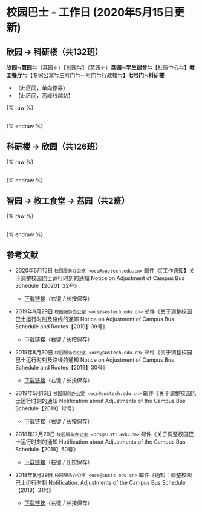 # 校园巴士 - 工作日 (2020年5月15日更新)

## 欣园 → 科研楼（共132班）

**欣园**⇋**慧园**⇋（荔园←）【创园⇋】（慧园←）**荔园**⇋**学生宿舍**⇋【社康中心⇋】**教工餐厅**⇋【专家公寓⇋三号门⇋一号门⇋行政楼⇋】**七号门**⇋**科研楼**

* （此区间，单向停靠）
* 【此区间，高峰线越站】

{% raw %}

<div id="bus-table-hl2rb">
    <table class="dataTable" id="work-bus-hl2rb">
    </table>
</div>

<script type="text/javascript">
    var busdata_hl2rb= [
        ['07:00', '', ''],
        ['07:05', '', ''],
        ['07:10', '', ''],
        ['07:15', '高峰', ''],
        ['07:20', '', ''],
        ['07:23', '高峰', ''],
        ['07:26', '高峰', ''],
        ['07:29', '', ''],
        ['07:32', '高峰', ''],
        ['07:36', '高峰', ''],
        ['07:41', '高峰', ''],
        ['07:44', '高峰', ''],
        ['07:47', '高峰', ''],
        ['07:50', '高峰', ''],
        ['07:55', '', ''],
        ['08:00', '', ''],
        ['08:05', '', ''],
        ['08:08', '', ''],
        ['08:10', '', ''],
        ['08:15', '', ''],
        ['08:20', '', ''],
        ['08:23', '', ''],
        ['08:25', '', ''],
        ['08:30', '', ''],
        ['08:35', '', ''],
        ['08:37', '', ''],
        ['08:40', '', ''],
        ['08:45', '', ''],
        ['08:50', '', ''],
        ['08:55', '', ''],
        ['08:57', '', ''],
        ['09:00', '', ''],
        ['09:05', '', ''],
        ['09:15', '', ''],
        ['09:20', '', ''],
        ['09:25', '', ''],
        ['09:30', '', ''],
        ['09:35', '', ''],
        ['09:40', '', ''],
        ['09:43', '高峰', ''],
        ['09:46', '高峰', ''],
        ['09:50', '', ''],
        ['09:53', '高峰', ''],
        ['09:56', '高峰', ''],
        ['10:00', '', ''],
        ['10:10', '', ''],
        ['10:20', '', ''],
        ['10:25', '', ''],
        ['10:30', '', ''],
        ['10:40', '', ''],
        ['10:50', '', ''],
        ['11:00', '', ''],
        ['11:10', '', ''],
        ['11:15', '', ''],
        ['11:30', '', ''],
        ['11:45', '', ''],
        ['11:50', '', ''],
        ['11:55', '', ''],
        ['12:00', '', ''],
        ['12:05', '高峰', ''],
        ['12:10', '', ''],
        ['12:16', '高峰', ''],
        ['12:20', '', ''],
        ['12:23', '高峰', ''],
        ['12:26', '高峰', ''],
        ['12:30', '', ''],
        ['12:35', '高峰', ''],
        ['12:40', '', ''],
        ['12:50', '', ''],
        ['13:00', '', ''],
        ['13:15', '', ''],
        ['13:20', '', ''],
        ['13:25', '高峰', ''],
        ['13:30', '', ''],
        ['13:36', '高峰', ''],
        ['13:40', '高峰', ''],
        ['13:40', '', ''],
        ['13:45', '高峰', ''],
        ['13:50', '', ''],
        ['13:55', '高峰', ''],
        ['14:00', '', ''],
        ['14:15', '', ''],
        ['14:30', '', ''],
        ['14:40', '', ''],
        ['14:50', '', ''],
        ['15:00', '', ''],
        ['15:15', '', ''],
        ['15:30', '', ''],
        ['15:40', '高峰', ''],
        ['15:50', '', ''],
        ['15:53', '高峰', ''],
        ['16:00', '高峰', ''],
        ['16:05', '高峰', ''],
        ['16:10', '', ''],
        ['16:20', '', ''],
        ['16:40', '', ''],
        ['16:50', '', ''],
        ['17:00', '', ''],
        ['17:15', '', ''],
        ['17:20', '', ''],
        ['17:30', '', ''],
        ['17:35', '', ''],
        ['17:40', '', ''],
        ['17:42', '', ''],
        ['17:45', '', ''],
        ['17:50', '', ''],
        ['17:55', '', ''],
        ['18:00', '', ''],
        ['18:05', '', ''],
        ['18:10', '', ''],
        ['18:15', '', ''],
        ['18:20', '', ''],
        ['18:25', '高峰', ''],
        ['18:25', '', ''],
        ['18:30', '', ''],
        ['18:35', '', ''],
        ['18:40', '', ''],
        ['18:45', '', ''],
        ['18:50', '', ''],
        ['19:00', '', ''],
        ['19:10', '', ''],
        ['19:20', '', ''],
        ['19:30', '', ''],
        ['19:45', '', ''],
        ['20:00', '', ''],
        ['20:20', '', ''],
        ['20:30', '', ''],
        ['20:40', '', ''],
        ['21:00', '', ''],
        ['21:20', '', ''],
        ['21:30', '', ''],
        ['21:40', '', ''],

    ];
    var busdata_rb2hl = [
        ['07:20', '', ''],
        ['07:25', '', ''],
        ['07:30', '', ''],
        ['07:35', '高峰', ''],
        ['07:40', '', ''],
        ['07:43', '高峰', ''],
        ['07:46', '', ''],
        ['07:50', '', ''],
        ['07:55', '高峰', ''],
        ['08:00', '', ''],
        ['08:03', '', ''],
        ['08:06', '', ''],
        ['08:10', '', ''],
        ['08:15', '', ''],
        ['18:19', '', ''],
        ['08:22', '', ''],
        ['08:25', '', ''],
        ['08:28', '', ''],
        ['08:34', '', ''],
        ['08:38', '', ''],
        ['08:42', '', ''],
        ['08:45', '', ''],
        ['08:48', '', ''],
        ['08:52', '', ''],
        ['08:55', '', ''],
        ['08:58', '', ''],
        ['09:02', '', ''],
        ['09:05', '', ''],
        ['09:10', '', ''],
        ['09:15', '', ''],
        ['09:20', '', ''],
        ['09:25', '', ''],
        ['09:30', '', ''],
        ['09:40', '', ''],
        ['09:45', '', ''],
        ['09:50', '', ''],
        ['09:55', '高峰', ''],
        ['09:55', '高峰', ''],
        ['10:00', '高峰', ''],
        ['10:05', '高峰', ''],
        ['10:05', '', ''],
        ['10:10', '', ''],
        ['10:20', '', ''],
        ['10:25', '', ''],
        ['10:30', '', ''],
        ['10:40', '', ''],
        ['10:45', '', ''],
        ['10:50', '', ''],
        ['11:00', '', ''],
        ['11:15', '', ''],
        ['11:30', '', ''],
        ['11:40', '', ''],
        ['11:45', '', ''],
        ['11:50', '', ''],
        ['12:00', '', ''],
        ['12:05', '高峰', ''],
        ['12:10', '', ''],
        ['12:16', '高峰', ''],
        ['12:19', '高峰', ''],
        ['12:20', '', ''],
        ['12:25', '高峰', ''],
        ['12:30', '', ''],
        ['12:36', '高峰', ''],
        ['12:40', '高峰', ''],
        ['12:45', '', ''],
        ['12:50', '高峰', ''],
        ['12:55', '', ''],
        ['13:00', '', ''],
        ['13:15', '', ''],
        ['13:30', '', ''],
        ['13:40', '', ''],
        ['13:45', '高峰', ''],
        ['13:50', '', ''],
        ['13:56', '高峰', ''],
        ['13:59', '高峰', ''],
        ['14:00', '', ''],
        ['14:10', '', ''],
        ['14:15', '高峰', ''],
        ['14:20', '', ''],
        ['14:30', '', ''],
        ['14:40', '', ''],
        ['14:50', '', ''],
        ['15:00', '', ''],
        ['15:10', '', ''],
        ['15:20', '', ''],
        ['15:40', '', ''],
        ['15:50', '高峰', ''],
        ['16:00', '', ''],
        ['16:06', '高峰', ''],
        ['16:10', '高峰', ''],
        ['16:20', '', ''],
        ['16:30', '', ''],
        ['16:45', '', ''],
        ['17:00', '', ''],
        ['17:10', '', ''],
        ['17:20', '', ''],
        ['17:30', '', ''],
        ['17:40', '', ''],
        ['17:50', '', ''],
        ['18:00', '', ''],
        ['18:06', '高峰', ''],
        ['18:10', '', ''],
        ['18:16', '高峰', ''],
        ['18:20', '高峰', ''],
        ['18:20', '', ''],
        ['18:25', '高峰', ''],
        ['18:30', '', ''],
        ['18:40', '', ''],
        ['18:45', '高峰', ''],
        ['18:50', '', ''],
        ['19:00', '', ''],
        ['19:20', '', ''],
        ['19:40', '', ''],
        ['19:50', '', ''],
        ['20:00', '', ''],
        ['20:20', '', ''],
        ['20:40', '', ''],
        ['20:55', '高峰', ''],
        ['21:00', '', ''],
        ['21:03', '高峰', ''],
        ['21:20', '', ''],
        ['21:58', '高峰', ''],
        ['22:00', '高峰', ''],
        ['22:00', '', ''],
        ['22:10', '高峰', ''],
        ['22:30', '', '']

    ];
    function getTime(MinBefore) {
        var date = new Date();
        date.setMinutes(date.getMinutes() - MinBefore);
        var h = date.getHours();
        var hour = (h < 10) ? "0" + h : h;
        var m = date.getMinutes();
        var min = (m < 10) ? "0" + m : m;
        return hour + ":" + min;
    }
    var now_20 = getTime(20);
    var now = getTime(0);

    var now_bus_row_hl2rb = 0;
    for(var i = 0, len = busdata_hl2rb.length; i < len; i++){
        if (busdata_hl2rb[i][0] < now_20) {
            busdata_hl2rb[i][2] = "已到达";
            now_bus_row_hl2rb = i;
        }else if (busdata_hl2rb[i][0] < now) {
            busdata_hl2rb[i][2] = "在途中";
        }else{
            busdata_hl2rb[i][2] = "未发车";
        }
    }
    
</script>

{% endraw %}

## 科研楼 → 欣园（共126班）

{% raw %}
<div id="bus-table-rb2hl">
    <table class="dataTable" id="work-bus-rb2hl">
    </table>
</div>

<script type="text/javascript">
    var now_bus_row_rb2hl = 0;
    for(var i = 0, len = busdata_rb2hl.length; i < len; i++){
        if (busdata_rb2hl[i][0] < now_20) {
            busdata_rb2hl[i][2] = "已到达";
            now_bus_row_rb2hl = i;
        }else if (busdata_rb2hl[i][0] < now) {
            busdata_rb2hl[i][2] = "在途中";
        }else{
            busdata_rb2hl[i][2] = "未发车";
        }
    }

</script>
{% endraw %}

## 智园 → 教工食堂 → 荔园（共2班）

{% raw %}
<div id="bus-table-ip2lh">
    <table class="dataTable" id="work-bus-ip2lh">
    </table>
</div>

<script type="text/javascript">
    var busdata_ip2lh = [
        ["11:50","",""],
        ["17:45","",""],
    ];
    var now_bus_row_ip2lh = 0;
    for(var i = 0, len = busdata_ip2lh.length; i < len; i++){
        if (busdata_ip2lh[i][0] < now_20) {
            busdata_ip2lh[i][2] = "已到达";
            now_bus_row_ip2lh = i;
        }else if (busdata_ip2lh[i][0] < now) {
            busdata_ip2lh[i][2] = "在途中";
        }else{
            busdata_ip2lh[i][2] = "未发车";
        }
    }

    function build_all_table(){
        if ( $.fn.DataTable.isDataTable( '#hl2rb' ) ) {
            return;
        }
        // high land - research building
        var ins_table_hl2rb = $('#work-bus-hl2rb').DataTable( {
            data: busdata_hl2rb,
            scrollY: 300,
            paging: false,
            searching : false,
            bFilter: false,
            info: false,
            columns: [
                { title: "发车时间" },
                { title: "平时/高峰", "orderable": false },
                { title: "状态", "orderable": false },
            ],
            rowCallback: function( row, data, index ) {
                if ( data[2] == "已到达" )
                {
                    $('td', row).css('background-color', '#003f43'); // SUSTech dark green
                    $('td', row).css('color', '#FFFFFF');
                }
                else if ( data[2] == "在途中" )
                {
                    $('td', row).css('background-color', '#ed6c00'); // SUSTech orange
                    $('td', row).each(function(){
                        $(this).html( '<b>'+$(this).text()+'</b>');
                    });
                }
            }
        } );
        var now_bus_offset =$(ins_table_hl2rb.row(Math.min(now_bus_row_hl2rb, busdata_hl2rb.length)).node()).offset().top - $(ins_table_hl2rb.row(0).node()).offset().top;
        $("#bus-table-hl2rb .dataTables_scrollBody").scrollTop(now_bus_offset);

        // research building - high land
        var ins_table_rb2hl = $('#work-bus-rb2hl').DataTable( {
            data: busdata_rb2hl,
            scrollY: 300,
            paging: false,
            searching : false,
            bFilter: false,
            info: false,
            columns: [
                { title: "发车时间" },
                { title: "平时/高峰", "orderable": false },
                { title: "状态", "orderable": false },
            ],
            rowCallback: function( row, data, index ) {
                if ( data[2] == "已到达" )
                {
                    $('td', row).css('background-color', '#003f43'); // SUSTech dark green
                    $('td', row).css('color', '#FFFFFF');
                }
                else if ( data[2] == "在途中" )
                {
                    $('td', row).css('background-color', '#ed6c00'); // SUSTech orange
                    $('td', row).each(function(){
                        $(this).html( '<b>'+$(this).text()+'</b>');
                    });
                }
            }
        } );
        var now_bus_offset =$(ins_table_rb2hl.row(Math.min(now_bus_row_rb2hl, busdata_rb2hl.length)).node()).offset().top - $(ins_table_rb2hl.row(0).node()).offset().top;
        $("#bus-table-rb2hl .dataTables_scrollBody").scrollTop(now_bus_offset);

        // // lychee hill - ji yue cheng
        // var ins_table_lh2jyc = $('#work-bus-lh2jyc').DataTable( {
        //     data: busdata_lh2jyc,
        //     scrollY: 300,
        //     paging: false,
        //     searching : false,
        //     bFilter: false,
        //     info: false,
        //     columns: [
        //         { title: "发车时间" },
        //         { title: "平时/高峰", "orderable": false },
        //         { title: "状态", "orderable": false },
        //     ],
        //     rowCallback: function( row, data, index ) {
        //         if ( data[2] == "已到达" )
        //         {
        //             $('td', row).css('background-color', '#003f43'); // SUSTech dark green
        //             $('td', row).css('color', '#FFFFFF');
        //         }
        //         else if ( data[2] == "在途中" )
        //         {
        //             $('td', row).css('background-color', '#ed6c00'); // SUSTech orange
        //             $('td', row).each(function(){
        //                 $(this).html( '<b>'+$(this).text()+'</b>');
        //             });
        //         }
        //     }
        // } );
        // var now_bus_offset =$(ins_table_lh2jyc.row(Math.min(now_bus_row_lh2jyc, busdata_lh2jyc.length)).node()).offset().top - $(ins_table_lh2jyc.row(0).node()).offset().top;
        // $("#bus-table-lh2jyc .dataTables_scrollBody").scrollTop(now_bus_offset);

        // // ji yue cheng - lychee hill
        // var ins_table_jyc2lh = $('#work-bus-jyc2lh').DataTable( {
        //     data: busdata_jyc2lh,
        //     scrollY: 300,
        //     paging: false,
        //     searching : false,
        //     bFilter: false,
        //     info: false,
        //     columns: [
        //         { title: "发车时间" },
        //         { title: "平时/高峰", "orderable": false },
        //         { title: "状态", "orderable": false },
        //     ],
        //     rowCallback: function( row, data, index ) {
        //         if ( data[2] == "已到达" )
        //         {
        //             $('td', row).css('background-color', '#003f43'); // SUSTech dark green
        //             $('td', row).css('color', '#FFFFFF');
        //         }
        //         else if ( data[2] == "在途中" )
        //         {
        //             $('td', row).css('background-color', '#ed6c00'); // SUSTech orange
        //             $('td', row).each(function(){
        //                 $(this).html( '<b>'+$(this).text()+'</b>');
        //             });
        //         }
        //     }
        // } );
        // var now_bus_offset =$(ins_table_jyc2lh.row(Math.min(now_bus_row_jyc2lh, busdata_jyc2lh.length)).node()).offset().top - $(ins_table_jyc2lh.row(0).node()).offset().top;
        // $("#bus-table-jyc2lh .dataTables_scrollBody").scrollTop(now_bus_offset);

        // i park - lychee hill
        var ins_table_ip2lh = $('#work-bus-ip2lh').DataTable( {
            data: busdata_ip2lh,
            scrollY: 300,
            paging: false,
            searching : false,
            bFilter: false,
            info: false,
            columns: [
                { title: "发车时间" },
                { title: "平时/高峰", "orderable": false },
                { title: "状态", "orderable": false },
            ],
            rowCallback: function( row, data, index ) {
                if ( data[2] == "已到达" )
                {
                    $('td', row).css('background-color', '#003f43'); // SUSTech dark green
                    $('td', row).css('color', '#FFFFFF');
                }
                else if ( data[2] == "在途中" )
                {
                    $('td', row).css('background-color', '#ed6c00'); // SUSTech orange
                    $('td', row).each(function(){
                        $(this).html( '<b>'+$(this).text()+'</b>');
                    });
                }
            }
        } );
        var now_bus_offset =$(ins_table_ip2lh.row(Math.min(now_bus_row_ip2lh, busdata_ip2lh.length)).node()).offset().top - $(ins_table_ip2lh.row(0).node()).offset().top;
        $("#bus-table-ip2lh .dataTables_scrollBody").scrollTop(now_bus_offset);
    }

    document.addEventListener('DOMContentLoaded', build_all_table, false);

    $(document).ready(function(){
        build_all_table();
    });

</script>
{% endraw %}

## 参考文献

* 2020年5月15日 `校园服务办公室 <ocs@sustech.edu.cn>` 邮件《【工作通知】关于调整校园巴士运行时刻的通知 Notice on Adjustment of Campus Bus Schedule【2020】22号》
    * [下载链接](./Campus_Bus_Schedule_2020.pdf)（右键 / 长按保存）

* 2019年9月29日 `校园服务办公室 <ocs@sustech.edu.cn>` 邮件《关于调整校园巴士运行时刻及路线的通知 Notice on Adjustment of Campus Bus Schedule and Routes【2019】39号》
    * [下载链接](./Campus_Bus_Schedule_1939.pdf)（右键 / 长按保存）

* 2019年8月30日 `校园服务办公室 <ocs@sustech.edu.cn>` 邮件《关于调整校园巴士运行时刻及路线的通知 Notice on Adjustment of Campus Bus Schedule and Routes【2019】30号》
    * [下载链接](./Campus_Bus_Schedule_1930.pdf)（右键 / 长按保存）

* 2019年5月16日 `校园服务办公室 <ocs@sustech.edu.cn>` 邮件《关于调整校园巴士运行时刻的通知 Notification about Adjustments of the Campus Bus Schedule【2019】12号》
    * [下载链接](./Campus_Bus_Schedule_1912.pdf)（右键 / 长按保存）

* 2018年12月29日 `校园服务办公室 <ocs@sustc.edu.cn>` 邮件《关于调整校园巴士运行时刻的通知 Notification about Adjustments of the Campus Bus Schedule【2018】50号》
    * [下载链接](./Campus_Bus_Schedule_1850.pdf)（右键 / 长按保存）

* 2018年9月29日 `校园服务办公室 <ocs@sustc.edu.cn>` 邮件《通知：调整校园巴士运行时刻 Notification: Adjustments of the Campus Bus Schedule【2018】31号》
    * [下载链接](./Campus_Bus_Schedule_1831.pdf)（右键 / 长按保存）

